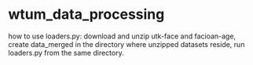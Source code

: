 # wtum_data_processing

how to use loaders.py:
download and unzip utk-face and facioan-age, create data_merged in the directory where unzipped datasets reside, run loaders.py from the same directory.
